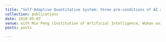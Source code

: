 ```yaml
---
title: "Self-Adaptive Quantitative System: three pre-conditions of AI application in automatic trading"
collection: publications
date: 2018-05-07
venue: with Min Peng (Institution of Artificial Intelligence, Wuhan university)
posts: posts

---
```

